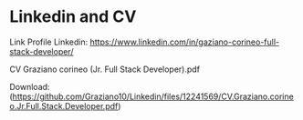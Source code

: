 # Linkedin and CV

Link Profile Linkedin: https://www.linkedin.com/in/gaziano-corineo-full-stack-developer/

CV Graziano corineo (Jr. Full Stack Developer).pdf

Download: 
(https://github.com/Graziano10/Linkedin/files/12241569/CV.Graziano.corineo.Jr.Full.Stack.Developer.pdf)
